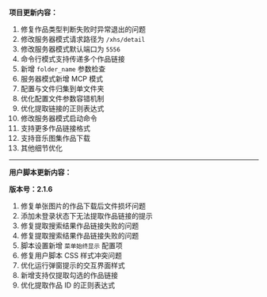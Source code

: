 **项目更新内容：**

1. 修复作品类型判断失败时异常退出的问题
2. 修改服务器模式请求路径为 `/xhs/detail`
3. 修改服务器模式默认端口为 `5556`
4. 命令行模式支持传递多个作品链接
5. 新增 `folder_name` 参数检查
6. 服务器模式新增 MCP 模式
7. 配置与文件归集到单文件夹
8. 优化配置文件参数容错机制
9. 优化提取链接的正则表达式
10. 修改服务器模式启动命令
11. 支持更多作品链接格式
12. 支持音乐图集作品下载
13. 其他细节优化

*****

**用户脚本更新内容：**

**版本号：2.1.6**

1. 修复单张图片的作品下载后文件损坏问题
2. 添加未登录状态下无法提取作品链接的提示
3. 修复提取搜索结果作品链接失败的问题
4. 修复提取搜索结果作品链接失败的问题
5. 脚本设置新增 `菜单始终显示` 配置项
6. 修复用户脚本 CSS 样式冲突问题
7. 优化运行弹窗提示的交互界面样式
8. 新增支持仅提取勾选的作品链接
9. 优化提取作品 ID 的正则表达式
